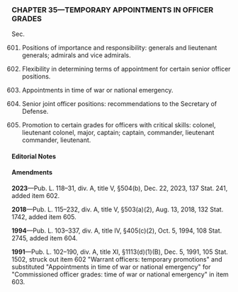 ### **CHAPTER 35—TEMPORARY APPOINTMENTS IN OFFICER GRADES** ###

Sec.

601. Positions of importance and responsibility: generals and lieutenant generals; admirals and vice admirals.

602. Flexibility in determining terms of appointment for certain senior officer positions.

603. Appointments in time of war or national emergency.

604. Senior joint officer positions: recommendations to the Secretary of Defense.

605. Promotion to certain grades for officers with critical skills: colonel, lieutenant colonel, major, captain; captain, commander, lieutenant commander, lieutenant.

#### **Editorial Notes** ####

#### Amendments ####

**2023**—Pub. L. 118–31, div. A, title V, §504(b), Dec. 22, 2023, 137 Stat. 241, added item 602.

**2018**—Pub. L. 115–232, div. A, title V, §503(a)(2), Aug. 13, 2018, 132 Stat. 1742, added item 605.

**1994**—Pub. L. 103–337, div. A, title IV, §405(c)(2), Oct. 5, 1994, 108 Stat. 2745, added item 604.

**1991**—Pub. L. 102–190, div. A, title XI, §1113(d)(1)(B), Dec. 5, 1991, 105 Stat. 1502, struck out item 602 "Warrant officers: temporary promotions" and substituted "Appointments in time of war or national emergency" for "Commissioned officer grades: time of war or national emergency" in item 603.